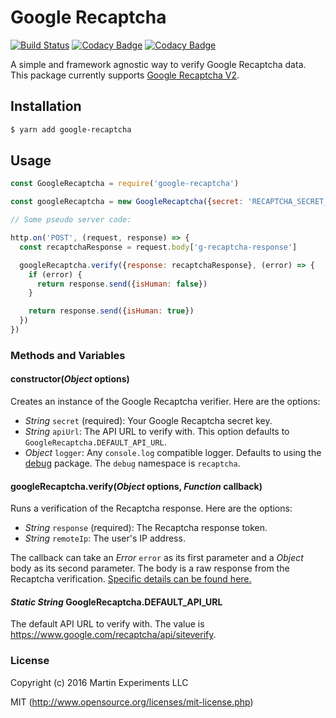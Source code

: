 # Google Recaptcha

[![Build Status](https://travis-ci.org/martin-experiments/google-recaptcha.svg?branch=master)](https://travis-ci.org/martin-experiments/google-recaptcha)
[![Codacy Badge](https://api.codacy.com/project/badge/Grade/d134a5d7d1504e30a0950878f897e076)](https://www.codacy.com/app/MartinExperiments/google-recaptcha?utm_source=github.com&amp;utm_medium=referral&amp;utm_content=martin-experiments/google-recaptcha&amp;utm_campaign=Badge_Grade)
[![Codacy Badge](https://api.codacy.com/project/badge/Coverage/d134a5d7d1504e30a0950878f897e076)](https://www.codacy.com/app/suitupalex/google-recaptcha?utm_source=github.com&amp;utm_medium=referral&amp;utm_content=martin-experiments/google-recaptcha&amp;utm_campaign=Badge_Coverage)

A simple and framework agnostic way to verify Google Recaptcha data.
This package currently supports
[Google Recaptcha V2](https://developers.google.com/recaptcha/intro).

## Installation

```bash
$ yarn add google-recaptcha
```

## Usage

```js 
const GoogleRecaptcha = require('google-recaptcha')

const googleRecaptcha = new GoogleRecaptcha({secret: 'RECAPTCHA_SECRET_KEY'})

// Some pseudo server code:

http.on('POST', (request, response) => {
  const recaptchaResponse = request.body['g-recaptcha-response']

  googleRecaptcha.verify({response: recaptchaResponse}, (error) => {
    if (error) {
      return response.send({isHuman: false})
    }

    return response.send({isHuman: true})
  })
})
```

### Methods and Variables

#### constructor(*Object* options)

Creates an instance of the Google Recaptcha verifier. Here are the options:

* *String* `secret` (required): Your Google Recaptcha secret key.
* *String* `apiUrl`: The API URL to verify with. This option defaults to
  `GoogleRecaptcha.DEFAULT_API_URL`.
* *Object* `logger`: Any `console.log` compatible logger. Defaults to using
  the [debug](https://npmjs.org/package/debug) package. The `debug` namespace is
  `recaptcha`.

#### googleRecaptcha.verify(*Object* options, *Function* callback)

Runs a verification of the Recaptcha response. Here are the options:

* *String* `response` (required): The Recaptcha response token.
* *String* `remoteIp`: The user's IP address.

The callback can take an *Error* `error` as its first parameter and a *Object*
body as its second parameter. The body is a raw response from the Recaptcha
verification.
[Specific details can be found here.](https://developers.google.com/recaptcha/docs/verify)

#### *Static String* GoogleRecaptcha.DEFAULT_API_URL

The default API URL to verify with. The value is
https://www.google.com/recaptcha/api/siteverify.

### License

Copyright (c) 2016 Martin Experiments LLC

MIT (http://www.opensource.org/licenses/mit-license.php)
